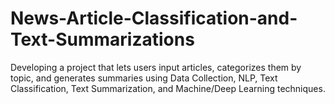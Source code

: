 # News-Article-Classification-and-Text-Summarizations
Developing a project that lets users input articles, categorizes them by topic, and generates summaries using Data Collection, NLP, Text Classification, Text Summarization, and Machine/Deep Learning techniques.
